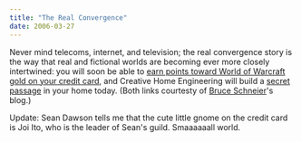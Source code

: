 ```yaml
---
title: "The Real Convergence"
date: 2006-03-27
---
```

<p>Never mind telecoms, internet, and television; the real convergence story is the way that real and fictional worlds are becoming ever more closely intertwined: you will soon be able to <a href="http://www.makezine.com/blog/archive/2006/03/the_future_of_credit_cards_ear.html">earn points toward World of Warcraft gold on your credit card</a>, and Creative Home Engineering will build a <a href="http://www.hiddenpassageway.com/">secret passage</a> in your home today.  (Both links courtesty of <a href="http://www.schneier.com/blog/">Bruce Schneier</a>'s blog.)</p>

<p>Update: Sean Dawson tells me that the cute little gnome on the credit card is Joi Ito, who is the leader of Sean's guild.  Smaaaaaall world.</p>
